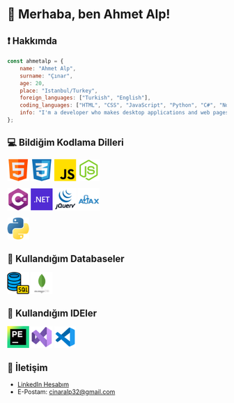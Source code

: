 # 👋 Merhaba, ben Ahmet Alp!

## ❗ Hakkımda
```js
const ahmetalp = {
    name: "Ahmet Alp",
    surname: "Çınar",
    age: 20,
    place: "Istanbul/Turkey",
    foreign_languages: ["Turkish", "English"],
    coding_languages: ["HTML", "CSS", "JavaScript", "Python", "C#", "Node.js", "ASP.NET", "MVC", "jQuery", "Ajax"],
    info: "I'm a developer who makes desktop applications and web pages.",
};
```

## 💻 Bildiğim Kodlama Dilleri
<img src="https://github.com/ahmetalpcinar/ahmetalpcinar/blob/main/PNG/html.png" width="50" height="50"> <img src="https://github.com/ahmetalpcinar/ahmetalpcinar/blob/main/PNG/css.png" width="50" height="50">
<img src="https://github.com/ahmetalpcinar/ahmetalpcinar/blob/main/PNG/js.png" width="50" height="50"> <img src="https://github.com/ahmetalpcinar/ahmetalpcinar/blob/main/PNG/nodejs.png" width="50" height="50">

<img src="https://github.com/ahmetalpcinar/ahmetalpcinar/blob/main/PNG/c-sharp.png" width="50" height="50"> <img src="https://github.com/ahmetalpcinar/ahmetalpcinar/blob/main/PNG/asp-net.png" width="50" height="50">
<img src="https://github.com/ahmetalpcinar/ahmetalpcinar/blob/main/PNG/jquery.png" width="50" height="50"> <img src="https://github.com/ahmetalpcinar/ahmetalpcinar/blob/main/PNG/ajax.png" width="50" height="50">

<img src="https://github.com/ahmetalpcinar/ahmetalpcinar/blob/main/PNG/python.png" width="50" height="50">

## 📁 Kullandığım Databaseler
<img src="https://github.com/ahmetalpcinar/ahmetalpcinar/blob/main/PNG/sql.png" width="50" height="50"> <img src="https://github.com/ahmetalpcinar/ahmetalpcinar/blob/main/PNG/mongo.png" width="50" height="50">

## 🔌 Kullandığım IDEler
<img src="https://github.com/ahmetalpcinar/ahmetalpcinar/blob/main/PNG/pycharm.png" width="50" height="50"> <img src="https://github.com/ahmetalpcinar/ahmetalpcinar/blob/main/PNG/vs.png" width="50" height="50"> <img src="https://github.com/ahmetalpcinar/ahmetalpcinar/blob/main/PNG/vsc.png" width="50" height="50"> 

## 📧 İletişim
- [LinkedIn Hesabım](https://www.linkedin.com/in/ahmetalpcinar)
- E-Postam: cinaralp32@gmail.com
